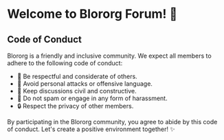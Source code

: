 <h1>Welcome to Blororg Forum! 🎉</h1>

<h2>Code of Conduct</h2>
<p>Blororg is a friendly and inclusive community. We expect all members to adhere to the following code of conduct:</p>

<ul>
  <li>📜 Be respectful and considerate of others.</li>
  <li>💬 Avoid personal attacks or offensive language.</li>
  <li>🤝 Keep discussions civil and constructive.</li>
  <li>🚫 Do not spam or engage in any form of harassment.</li>
  <li>🔒 Respect the privacy of other members.</li>
</ul>

<p>By participating in the Blororg community, you agree to abide by this code of conduct. Let's create a positive environment together! ✨</p>
